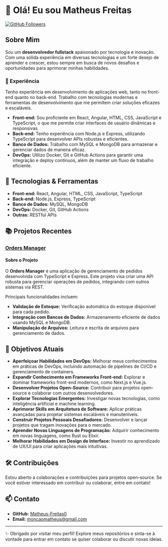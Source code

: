 # 👋 Olá! Eu sou Matheus Freitas

[![GitHub Followers](https://img.shields.io/github/followers/Matheus-Freitas0?style=social)](https://github.com/Matheus-Freitas0)

## Sobre Mim

Sou um **desenvolvedor fullstack** apaixonado por tecnologia e inovação. Com uma sólida experiência em diversas tecnologias e um forte desejo de aprender e crescer, estou sempre em busca de novos desafios e oportunidades para aprimorar minhas habilidades.

### 🌟 Experiência

Tenho experiência em desenvolvimento de aplicações web, tanto no front-end quanto no back-end. Trabalho com tecnologias modernas e ferramentas de desenvolvimento que me permitem criar soluções eficazes e escaláveis.

- **Front-end:** Sou proficiente em React, Angular, HTML, CSS, JavaScript e TypeScript, o que me permite criar interfaces de usuário dinâmicas e responsivas.
- **Back-end:** Tenho experiência com Node.js e Express, utilizando TypeScript para desenvolver APIs robustas e eficientes.
- **Banco de Dados:** Trabalho com MySQL e MongoDB para armazenar e gerenciar dados de maneira eficaz.
- **DevOps:** Utilizo Docker, Git e GitHub Actions para garantir uma integração e deploy contínuos, além de manter um fluxo de trabalho eficiente.

## 🚀 Tecnologias & Ferramentas

- **Front-end:** React, Angular, HTML, CSS, JavaScript, TypeScript
- **Back-end:** Node.js, Express, TypeScript
- **Banco de Dados:** MySQL, MongoDB
- **DevOps:** Docker, Git, GitHub Actions
- **Outras:** RESTful APIs

## 📚 Projetos Recentes

### [Orders Manager](https://github.com/Matheus-Freitas0/orders-manager)

#### Sobre o Projeto

O **Orders Manager** é uma aplicação de gerenciamento de pedidos desenvolvida com TypeScript e Express. Este projeto visa criar uma API robusta para gerenciar operações de pedidos, integrando com outros sistemas via REST.

Principais funcionalidades incluem:

- **Validação de Estoque:** Verificação automática do estoque disponível para cada pedido.
- **Integração com Bancos de Dados:** Armazenamento eficiente de dados usando MySQL e MongoDB.
- **Manipulação de Arquivos:** Leitura e escrita de arquivos para gerenciamento de dados.

## 🎯 Objetivos Atuais

- **Aperfeiçoar Habilidades em DevOps:** Melhorar meus conhecimentos em práticas de DevOps, incluindo automação de pipelines de CI/CD e gerenciamento de containers.
- **Expandir Conhecimento em Frameworks Front-end:** Explorar e dominar frameworks front-end modernos, como Next.js e Vue.js.
- **Desenvolver Projetos Open-Source:** Contribuir para projetos open-source e colaborar com outros desenvolvedores.
- **Explorar Tecnologias Emergentes:** Investigar novas tecnologias, como inteligência artificial e machine learning.
- **Aprimorar Skills em Arquitetura de Software:** Aplicar práticas avançadas para projetar sistemas escaláveis e manuteníveis.
- **Construir Projetos Pessoais Desafiadores:** Desenvolver e lançar projetos que tragam inovações para o mercado.
- **Aprender Novas Linguagens de Programação:** Adquirir conhecimento em novas linguagens, como Rust ou Elixir.
- **Melhorar Habilidades em Design de Interface:** Investir no aprendizado de UX/UI para criar aplicações mais intuitivas.

## 🛠️ Contribuições

Estou aberto a colaborações e contribuições para projetos open-source. Se você estiver interessado em contribuir ou colaborar, entre em contato!

## 📫 Contato

- **GitHub:** [Matheus-Freitas0](https://github.com/Matheus-Freitas0)
- **Email:** [moncaomatheus@gmail.com](mailto:moncaomatheus@gmail.com)

---

✨ Obrigado por visitar meu perfil! Explore meus repositórios e sinta-se à vontade para entrar em contato se quiser colaborar ou discutir novas ideias.

